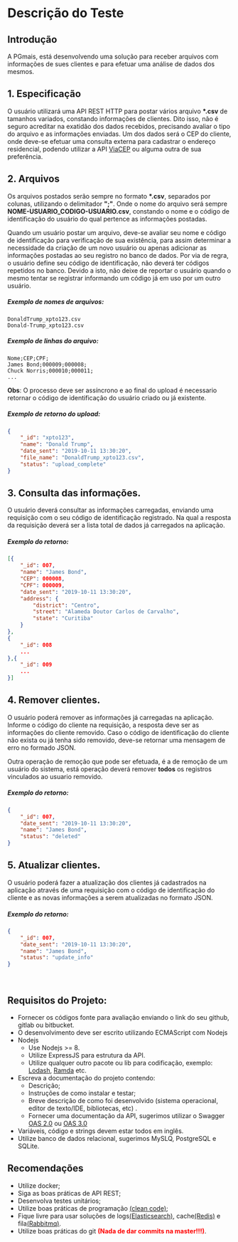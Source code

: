 # Descrição do Teste

## Introdução

A PGmais, está desenvolvendo uma solução para receber arquivos com informações de sues clientes e para efetuar uma análise de dados dos mesmos.


## 1. Especificação

O usuário utilizará uma API REST HTTP para postar vários arquivo **\*.csv** de tamanhos variados, constando informações de clientes. Dito isso, não é seguro acreditar na exatidão dos dados recebidos, precisando avaliar o tipo do arquivo e as informações enviadas. Um dos dados será o CEP do cliente, onde deve-se efetuar uma consulta externa para cadastrar o endereço residencial, podendo utilizar a API [ViaCEP](https://viacep.com.br) ou alguma outra de sua preferência.


## 2. Arquivos

Os arquivos postados serão sempre no formato **\*.csv**, separados por colunas, utilizando o delimitador **";"**. Onde o nome do arquivo será sempre **NOME-USUARIO_CODIGO-USUARIO.csv**, constando o nome e o código de identificação do usuário do qual pertence as informações postadas.

Quando um usuário postar um arquivo, deve-se avaliar seu nome e código de identificação para verificação de sua existência, para assim determinar a necessidade da criação de um novo usuário ou apenas adicionar as informações postadas ao seu registro no banco de dados. Por via de regra, o usuário define seu código de identificação, não deverá ter códigos repetidos no banco. Devido a isto, não deixe de reportar o usuário quando o mesmo tentar se registrar informando um código já em uso por um outro usuário.

##### Exemplo de nomes de arquivos:

```
DonaldTrump_xpto123.csv
Donald-Trump_xpto123.csv
```

##### Exemplo de linhas do arquivo:
```csv
Nome;CEP;CPF;
James Bond;000009;000008;
Chuck Norris;000010;000011;
...
```

**Obs**: O processo deve ser assíncrono e ao final do upload é necessario retornar o código de identificação do usuário criado ou já existente.

##### Exemplo de retorno do upload:

```json
{
    "_id": "xpto123",
    "name": "Donald Trump",
    "date_sent": "2019-10-11 13:30:20",
    "file_name": "DonaldTrump_xpto123.csv",
    "status": "upload_complete"
}
```

## 3. Consulta das informações.

O usuário deverá consultar as informações carregadas, enviando uma requisição com o seu código de identificação registrado. Na qual a resposta da requisição deverá ser a lista total de dados já carregados na aplicação.


##### Exemplo do retorno:
```json
[{
    "_id": 007,
    "name": "James Bond",
    "CEP": 000008,
    "CPF": 000009,
    "date_sent": "2019-10-11 13:30:20",
    "address": {
        "district": "Centro",
        "street": "Alameda Doutor Carlos de Carvalho",
        "state": "Curitiba"
    }
},
{
    "_id": 008
    ...
},{
    "_id": 009
    ...
}]
```

## 4. Remover clientes.

O usuário poderá remover as informações já carregadas na aplicação. Informe o código do cliente na requisição, a resposta deve ser as informações do cliente removido. Caso o código de identificação do cliente não exista ou já tenha sido removido, deve-se retornar uma mensagem de erro no formado JSON.

Outra operação de remoção que pode ser efetuada, é a de remoção de um usuário do sistema, está operação deverá remover **todos** os registros vinculados ao usuario removido.

##### Exemplo do retorno:

```json
{
    "_id": 007,
    "date_sent": "2019-10-11 13:30:20",
    "name": "James Bond",
    "status": "deleted"
}
```

## 5. Atualizar clientes.

O usuário poderá fazer a atualização dos clientes já cadastrados na aplicação através de uma requisição com o código de identificação do cliente e as novas informações a serem atualizadas no formato JSON.

##### Exemplo do retorno:

```json
{
    "_id": 007,
    "date_sent": "2019-10-11 13:30:20",
    "name": "James Bond",
    "status": "update_info"
}
```

&nbsp;

## Requisitos do Projeto:

* Fornecer os códigos fonte para avaliação enviando o link do seu github, gitlab ou bitbucket.
* O desenvolvimento deve ser escrito utilizando ECMAScript com Nodejs
* Nodejs
    * Use Nodejs >= 8.
    * Utilize ExpressJS para estrutura da API.
    * Utilize qualquer outro pacote ou lib para codificação, exemplo: [Lodash](https://lodash.com/), [Ramda](https://ramdajs.com/) etc.
* Escreva a documentação do projeto contendo:
    * Descrição;
    * Instruções de como instalar e testar;
    * Breve descrição de como foi desenvolvido (sistema operacional, editor de texto/IDE, bibliotecas, etc) .
    * Fornecer uma documentação da API, sugerimos utilizar o Swagger [OAS 2.0](https://swagger.io/specification/v2/) ou [OAS 3.0](https://swagger.io/specification/)
* Variáveis, código e strings devem estar todos em inglês.
* Utilize banco de dados relacional, sugerimos MySLQ, PostgreSQL e SQLite.

## Recomendações

* Utilize docker;
* Siga as boas práticas de API REST;
* Desenvolva testes unitários;
* Utilize boas práticas de programação [(clean code)](https://de.wikipedia.org/wiki/Clean_Code);
* Fique livre para usar soluções de logs[(Elasticsearch)](https://www.elastic.co/pt/), cache[(Redis)](https://redis.io/) e fila[(Rabbitmq)](https://www.rabbitmq.com/).
* Utilize boas práticas do git <span style="color:red">**(Nada de dar commits na master!!!)**</span>.
